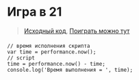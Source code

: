 # Игра в 21

>[Исходный код](https://guck111.github.io/JSpro/cards/),
>[Поиграть можно тут](https://github.com/Guck111/JSpro/tree/master/cards)

####

```JS
// время исполнения скрипта
var time = performance.now();
// script
time = performance.now() - time;
console.log('Время выполнения = ', time);
```

